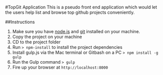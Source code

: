 #TopGit Application
This is a pseudo front end application which would let the users help list and browse top github projects conveniently.

##Instructions

1. Make sure you have [node.js](http://nodejs.org/) and [git](http://git-scm.com/) installed on your machine.
2. Copy the project on your machine
3. CD to the project folder
4. Run `> npm-install` to install the project dependencies
5. Install gulp.js via the Mac terminal or Gitbash on a PC `> npm install -g gulp`
5. Run the Gulp command `> gulp`
6. Fire up your browser at `http://localhost:8000`